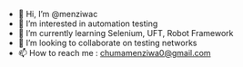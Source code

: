 - 👋 Hi, I’m @menziwac
- 👀 I’m interested in automation testing
- 🌱 I’m currently learning Selenium, UFT, Robot Framework
- 💞️ I’m looking to collaborate on testing networks
- 📫 How to reach me : chumamenziwa0@gmail.com

<!---
menziwac/menziwac is a ✨ special ✨ repository because its `README.md` (this file) appears on your GitHub profile.
You can click the Preview link to take a look at your changes.
--->
